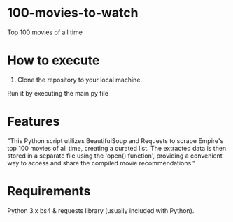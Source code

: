 # 100-movies-to-watch
Top 100 movies of all time

# How to execute

1. Clone the repository to your local machine.

  Run it by executing the main.py file

# Features
"This Python script utilizes BeautifulSoup and Requests to scrape Empire's top 100 movies of all time, creating a curated list. The extracted data is then stored in a separate file using the 'open() function', providing a convenient way to access and share the compiled movie recommendations."

# Requirements

Python 3.x
bs4 & requests library (usually included with Python).
